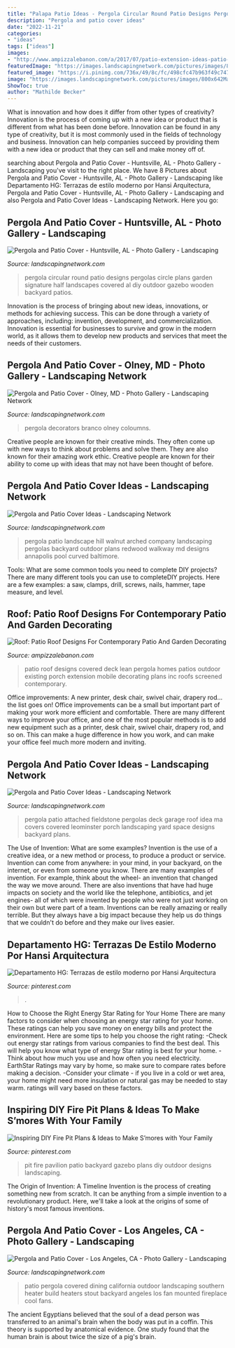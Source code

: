 ```yaml
---
title: "Palapa Patio Ideas - Pergola Circular Round Patio Designs Pergolas Circle Plans Garden Signature Half Landscapes Covered Al Diy Outdoor Gazebo Wooden Backyard Patios"
description: "Pergola and patio cover ideas"
date: "2022-11-21"
categories:
- "ideas"
tags: ["ideas"]
images:
- "http://www.ampizzalebanon.com/a/2017/07/patio-extension-ideas-patio-roof-designs-wooden-porches-for-mobile-homes-porch-roof-framing-pergola-roofs-patio-overhang-screened-in-porch-plans-screened-in-porch-pictures-design-how-to-bui.jpeg"
featuredImage: "https://images.landscapingnetwork.com/pictures/images/800x642Max/pergola-and-patio-cover_14/circular-pergola-round-pergola-signature-landscapes_5455.jpg"
featured_image: "https://i.pinimg.com/736x/49/8c/fc/498cfc47b963f49c74755556a2f76378--enchanted-garden-sign-up.jpg"
image: "https://images.landscapingnetwork.com/pictures/images/800x642Max/pergola-and-patio-cover_14/white-pergola-coloumns-botanical-decorators_10377.jpg"
ShowToc: true
author: "Mathilde Becker"
---
```



What is innovation and how does it differ from other types of creativity?
Innovation is the process of coming up with a new idea or product that is different from what has been done before. Innovation can be found in any type of creativity, but it is most commonly used in the fields of technology and business. Innovation can help companies succeed by providing them with a new idea or product that they can sell and make money off of.

	

		
searching about Pergola and Patio Cover - Huntsville, AL - Photo Gallery - Landscaping you've visit to the right place. We have 8 Pictures about Pergola and Patio Cover - Huntsville, AL - Photo Gallery - Landscaping like Departamento HG: Terrazas de estilo moderno por Hansi Arquitectura, Pergola and Patio Cover - Huntsville, AL - Photo Gallery - Landscaping and also Pergola and Patio Cover Ideas - Landscaping Network. Here you go:
		
    
## Pergola And Patio Cover - Huntsville, AL - Photo Gallery - Landscaping

<img loading=lazy src="https://images.landscapingnetwork.com/pictures/images/800x642Max/pergola-and-patio-cover_14/circular-pergola-round-pergola-signature-landscapes_5455.jpg" onerror="this.onerror=null;this.src='https://tse4.mm.bing.net/th?id=OIP.nTu2xuG7jrcDyxhHz25xbAHaFj&amp;pid=15.1';" alt="Pergola and Patio Cover - Huntsville, AL - Photo Gallery - Landscaping">

_Source: landscapingnetwork.com_

>pergola circular round patio designs pergolas circle plans garden signature half landscapes covered al diy outdoor gazebo wooden backyard patios. 

	

Innovation is the process of bringing about new ideas, innovations, or methods for achieving success. This can be done through a variety of approaches, including: invention, development, and commercialization. Innovation is essential for businesses to survive and grow in the modern world, as it allows them to develop new products and services that meet the needs of their customers.

    
## Pergola And Patio Cover - Olney, MD - Photo Gallery - Landscaping Network

<img loading=lazy src="https://images.landscapingnetwork.com/pictures/images/800x642Max/pergola-and-patio-cover_14/white-pergola-coloumns-botanical-decorators_10377.jpg" onerror="this.onerror=null;this.src='https://tse3.mm.bing.net/th?id=OIP.oApYYnNiDOmqFD7esaPnBAHaE-&amp;pid=15.1';" alt="Pergola and Patio Cover - Olney, MD - Photo Gallery - Landscaping Network">

_Source: landscapingnetwork.com_

>pergola decorators branco olney coloumns. 

	

Creative people are known for their creative minds. They often come up with new ways to think about problems and solve them. They are also known for their amazing work ethic. Creative people are known for their ability to come up with ideas that may not have been thought of before.

    
## Pergola And Patio Cover Ideas - Landscaping Network

<img loading=lazy src="https://images.landscapingnetwork.com/pictures/images/900x705Max/pergola-and-patio-cover_14/arched-pergola-redwood-pergola-walnut-hill-landscape-company_4917.jpg" onerror="this.onerror=null;this.src='https://tse1.mm.bing.net/th?id=OIP.XVdjDfGy6LibA9Uri6UhHAHaFA&amp;pid=15.1';" alt="Pergola and Patio Cover Ideas - Landscaping Network">

_Source: landscapingnetwork.com_

>pergola patio landscape hill walnut arched company landscaping pergolas backyard outdoor plans redwood walkway md designs annapolis pool curved baltimore. 

	

Tools: What are some common tools you need to complete DIY projects?
There are many different tools you can use to completeDIY projects. Here are a few examples: a saw, clamps, drill, screws, nails, hammer, tape measure, and level.

    
## Roof: Patio Roof Designs For Contemporary Patio And Garden Decorating

<img loading=lazy src="http://www.ampizzalebanon.com/a/2017/07/patio-extension-ideas-patio-roof-designs-wooden-porches-for-mobile-homes-porch-roof-framing-pergola-roofs-patio-overhang-screened-in-porch-plans-screened-in-porch-pictures-design-how-to-bui.jpeg" onerror="this.onerror=null;this.src='https://tse3.mm.bing.net/th?id=OIP.i-YRlUj74yRf8zvX-uyvhAHaFj&amp;pid=15.1';" alt="Roof: Patio Roof Designs For Contemporary Patio And Garden Decorating">

_Source: ampizzalebanon.com_

>patio roof designs covered deck lean pergola homes patios outdoor existing porch extension mobile decorating plans inc roofs screened contemporary. 

	

Office improvements: A new printer, desk chair, swivel chair, drapery rod... the list goes on!
Office improvements can be a small but important part of making your work more efficient and comfortable. There are many different ways to improve your office, and one of the most popular methods is to add new equipment such as a printer, desk chair, swivel chair, drapery rod, and so on. This can make a huge difference in how you work, and can make your office feel much more modern and inviting.

    
## Pergola And Patio Cover Ideas - Landscaping Network

<img loading=lazy src="http://images.landscapingnetwork.com/pictures/images/900x705Max/pergola-and-patio-cover_14/attached-white-patio-cover-fieldstone-design_1156.jpg" onerror="this.onerror=null;this.src='https://tse1.mm.bing.net/th?id=OIP.lBC0oqcOTntTkIUuDRMh2gHaE7&amp;pid=15.1';" alt="Pergola and Patio Cover Ideas - Landscaping Network">

_Source: landscapingnetwork.com_

>pergola patio attached fieldstone pergolas deck garage roof idea ma covers covered leominster porch landscaping yard space designs backyard plans. 

	

The Use of Invention: What are some examples?
Invention is the use of a creative idea, or a new method or process, to produce a product or service. Invention can come from anywhere: in your mind, in your backyard, on the internet, or even from someone you know. 
There are many examples of invention. For example, think about the wheel- an invention that changed the way we move around. There are also inventions that have had huge impacts on society and the world like the telephone, antibiotics, and jet engines- all of which were invented by people who were not just working on their own but were part of a team. 
Inventions can be really amazing or really terrible. But they always have a big impact because they help us do things that we couldn't do before and they make our lives easier.

    
## Departamento HG: Terrazas De Estilo Moderno Por Hansi Arquitectura

<img loading=lazy src="https://i.pinimg.com/736x/49/8c/fc/498cfc47b963f49c74755556a2f76378--enchanted-garden-sign-up.jpg" onerror="this.onerror=null;this.src='https://tse3.mm.bing.net/th?id=OIP.OtyS1rg7WD5nngx-NPpK5gHaLG&amp;pid=15.1';" alt="Departamento HG: Terrazas de estilo moderno por Hansi Arquitectura">

_Source: pinterest.com_

>. 

	

How to Choose the Right Energy Star Rating for Your Home
There are many factors to consider when choosing an energy star rating for your home. These ratings can help you save money on energy bills and protect the environment. Here are some tips to help you choose the right rating:
-Check out energy star ratings from various companies to find the best deal. This will help you know what type of energy Star rating is best for your home.
-Think about how much you use and how often you need electricity. EarthStar Ratings may vary by home, so make sure to compare rates before making a decision.
-Consider your climate - if you live in a cold or wet area, your home might need more insulation or natural gas may be needed to stay warm. ratings will vary based on these factors.

    
## Inspiring DIY Fire Pit Plans &amp; Ideas To Make S’mores With Your Family

<img loading=lazy src="https://i.pinimg.com/originals/37/9f/30/379f301a550581edb3c1851e2448e144.jpg" onerror="this.onerror=null;this.src='https://tse4.mm.bing.net/th?id=OIP.HxnHgM13T9tuVzOCTu1EUQHaFj&amp;pid=15.1';" alt="Inspiring DIY Fire Pit Plans &amp; Ideas to Make S’mores with Your Family">

_Source: pinterest.com_

>pit fire pavilion patio backyard gazebo plans diy outdoor designs landscaping. 

	

The Origin of Invention: A Timeline
Invention is the process of creating something new from scratch. It can be anything from a simple invention to a revolutionary product. Here, we'll take a look at the origins of some of history's most famous inventions.

    
## Pergola And Patio Cover - Los Angeles, CA - Photo Gallery - Landscaping

<img loading=lazy src="https://images.landscapingnetwork.com/pictures/images/800x642Max/pergola-and-patio-cover_14/covered-patio-stout-design-build_3517.jpg" onerror="this.onerror=null;this.src='https://tse3.mm.bing.net/th?id=OIP.oBB_3v050mQAvMTeYXgm7AHaE7&amp;pid=15.1';" alt="Pergola and Patio Cover - Los Angeles, CA - Photo Gallery - Landscaping">

_Source: landscapingnetwork.com_

>patio pergola covered dining california outdoor landscaping southern heater build heaters stout backyard angeles los fan mounted fireplace cool fans. 

	

The ancient Egyptians believed that the soul of a dead person was transferred to an animal's brain when the body was put in a coffin. This theory is supported by anatomical evidence. One study found that the human brain is about twice the size of a pig's brain.

